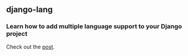 ## django-lang

### Learn how to add multiple language support to your Django project

Check out the [post](https://testdriven.io/blog/multiple-languages-in-django/).
